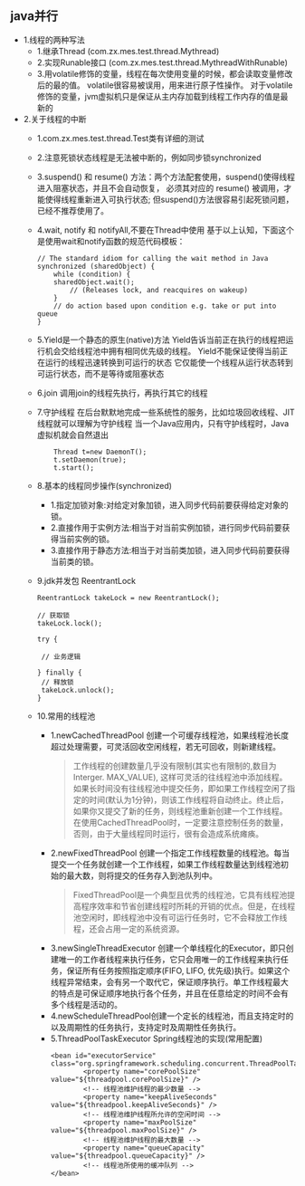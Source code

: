
## java并行
- 1.线程的两种写法
    - 1.继承Thread (com.zx.mes.test.thread.Mythread)
    - 2.实现Runable接口 (com.zx.mes.test.thread.MythreadWithRunable)
    - 3.用volatile修饰的变量，线程在每次使用变量的时候，都会读取变量修改后的最的值。
    volatile很容易被误用，用来进行原子性操作。
    对于volatile修饰的变量，jvm虚拟机只是保证从主内存加载到线程工作内存的值是最新的
- 2.关于线程的中断
    - 1.com.zx.mes.test.thread.Test类有详细的测试
    - 2.注意死锁状态线程是无法被中断的，例如同步锁synchronized 
    - 3.suspend() 和 resume() 方法：两个方法配套使用，suspend()使得线程进入阻塞状态，并且不会自动恢复，
    必须其对应的 resume() 被调用，才能使得线程重新进入可执行状态;
    但suspend()方法很容易引起死锁问题， 已经不推荐使用了。
    - 4.wait, notify 和 notifyAll,不要在Thread中使用
    基于以上认知，下面这个是使用wait和notify函数的规范代码模板：
        ```
        // The standard idiom for calling the wait method in Java 
        synchronized (sharedObject) { 
            while (condition) { 
            sharedObject.wait(); 
                // (Releases lock, and reacquires on wakeup) 
            } 
            // do action based upon condition e.g. take or put into queue 
        }
        ```
     - 5.Yield是一个静态的原生(native)方法
         Yield告诉当前正在执行的线程把运行机会交给线程池中拥有相同优先级的线程。
         Yield不能保证使得当前正在运行的线程迅速转换到可运行的状态
         它仅能使一个线程从运行状态转到可运行状态，而不是等待或阻塞状态
    - 6.join 调用join的线程先执行，再执行其它的线程
    - 7.守护线程 在后台默默地完成一些系统性的服务，比如垃圾回收线程、JIT线程就可以理解为守护线程
    当一个Java应用内，只有守护线程时，Java虚拟机就会自然退出
        ```
            Thread t=new DaemonT();
            t.setDaemon(true);
            t.start();
        ```
    - 8.基本的线程同步操作(synchronized)
        - 1.指定加锁对象:对给定对象加锁，进入同步代码前要获得给定对象的锁。
        - 2.直接作用于实例方法:相当于对当前实例加锁，进行同步代码前要获得当前实例的锁。
        - 3.直接作用于静态方法:相当于对当前类加锁，进入同步代码前要获得当前类的锁。
        
    - 9.jdk并发包 ReentrantLock
         ```
        ReentrantLock takeLock = new ReentrantLock();  
          
        // 获取锁  
        takeLock.lock();  
          
        try {  
            
          // 业务逻辑  
            
        } finally {  
          // 释放锁  
          takeLock.unlock();  
        }  
         ```
    - 10.常用的线程池
        - 1.newCachedThreadPool 创建一个可缓存线程池，如果线程池长度超过处理需要，可灵活回收空闲线程，若无可回收，则新建线程。
            > 工作线程的创建数量几乎没有限制(其实也有限制的,数目为Interger. MAX_VALUE), 这样可灵活的往线程池中添加线程。
              如果长时间没有往线程池中提交任务，即如果工作线程空闲了指定的时间(默认为1分钟)，则该工作线程将自动终止。终止后，如果你又提交了新的任务，则线程池重新创建一个工作线程。
              在使用CachedThreadPool时，一定要注意控制任务的数量，否则，由于大量线程同时运行，很有会造成系统瘫痪。
        - 2.newFixedThreadPool 创建一个指定工作线程数量的线程池。每当提交一个任务就创建一个工作线程，如果工作线程数量达到线程池初始的最大数，则将提交的任务存入到池队列中。
            >FixedThreadPool是一个典型且优秀的线程池，它具有线程池提高程序效率和节省创建线程时所耗的开销的优点。但是，在线程池空闲时，即线程池中没有可运行任务时，它不会释放工作线程，还会占用一定的系统资源。
        - 3.newSingleThreadExecutor 
        创建一个单线程化的Executor，即只创建唯一的工作者线程来执行任务，它只会用唯一的工作线程来执行任务，保证所有任务按照指定顺序(FIFO, LIFO, 优先级)执行。如果这个线程异常结束，会有另一个取代它，保证顺序执行。单工作线程最大的特点是可保证顺序地执行各个任务，并且在任意给定的时间不会有多个线程是活动的。
        - 4.newScheduleThreadPool创建一个定长的线程池，而且支持定时的以及周期性的任务执行，支持定时及周期性任务执行。
        - 5.ThreadPoolTaskExecutor   Spring线程池的实现(常用配置)
            ```
            <bean id="executorService" class="org.springframework.scheduling.concurrent.ThreadPoolTaskExecutor">
                    <property name="corePoolSize" value="${threadpool.corePoolSize}" />
                    <!-- 线程池维护线程的最少数量 -->
                    <property name="keepAliveSeconds" value="${threadpool.keepAliveSeconds}" />
                    <!-- 线程池维护线程所允许的空闲时间 -->
                    <property name="maxPoolSize" value="${threadpool.maxPoolSize}" />
                    <!-- 线程池维护线程的最大数量 -->
                    <property name="queueCapacity" value="${threadpool.queueCapacity}" />
                    <!-- 线程池所使用的缓冲队列 -->
            </bean>
            ```

